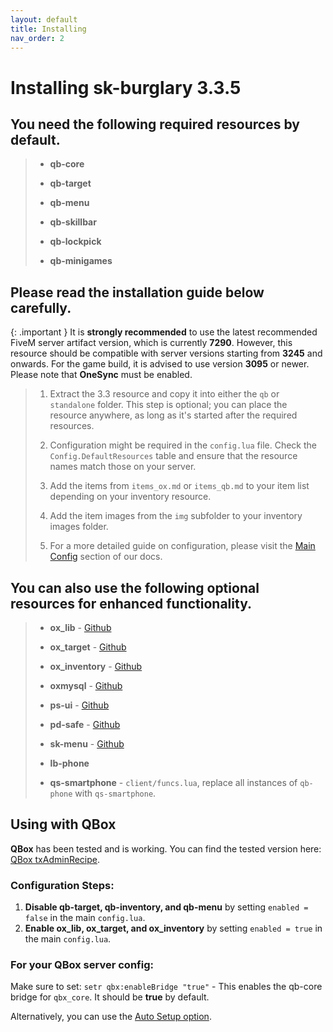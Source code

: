 ```yaml
---
layout: default
title: Installing
nav_order: 2
---
```


# Installing sk-burglary 3.3.5

## You need the following required resources by default.

> - **qb-core**
> 
> - **qb-target**
>
> - **qb-menu**
>
> - **qb-skillbar**
>
> - **qb-lockpick**
>
> - **qb-minigames**

## Please read the installation guide below carefully.

{: .important }
It is **strongly recommended** to use the latest recommended FiveM server artifact version, which is currently **7290**. However, this resource should be compatible with server versions starting from **3245** and onwards. For the game build, it is advised to use version **3095** or newer. Please note that **OneSync** must be enabled.

> 1. Extract the 3.3 resource and copy it into either the `qb` or `standalone` folder. This step is optional; you can place the resource anywhere, as long as it's started after the required resources.
>
> 2. Configuration might be required in the `config.lua` file. Check the `Config.DefaultResources` table and ensure that the resource names match those on your server.
>
> 3. Add the items from `items_ox.md` or `items_qb.md` to your item list depending on your inventory resource.
>
> 4. Add the item images from the `img` subfolder to your inventory images folder.
>
> 5. For a more detailed guide on configuration, please visit the [Main Config](https://mknzz.github.io/burglary-docs/config.html#configuring-sk-burglary-31) section of our docs.

## You can also use the following optional resources for enhanced functionality.

> - **ox_lib** - [Github](https://github.com/overextended/ox_lib)
>
> - **ox_target** - [Github](https://github.com/overextended/ox_target)
>
> - **ox_inventory** - [Github](https://github.com/overextended/ox_inventory)
>
> - **oxmysql** - [Github](https://github.com/overextended/oxmysql)
>
> - **ps-ui** - [Github](https://github.com/Project-Sloth/ps-ui)
>
> - **pd-safe** - [Github](https://github.com/VHall1/pd-safe)
>
> - **sk-menu** - [Github](https://github.com/mknzz/sk-menu)
>
> - **lb-phone**
>
> - **qs-smartphone** - `client/funcs.lua`, replace all instances of `qb-phone` with `qs-smartphone`.

## Using with QBox

**QBox** has been tested and is working. You can find the tested version here: [QBox txAdminRecipe](https://github.com/Qbox-project/txAdminRecipe/blob/main/qbox.yaml).

### Configuration Steps:
1. **Disable qb-target, qb-inventory, and qb-menu** by setting `enabled = false` in the main `config.lua`.
2. **Enable ox_lib, ox_target, and ox_inventory** by setting `enabled = true` in the main `config.lua`.

### For your **QBox** server config:
Make sure to set: `setr qbx:enableBridge "true"` - This enables the qb-core bridge for `qbx_core`. It should be **true** by default.

Alternatively, you can use the [Auto Setup option](https://mknzz.github.io/burglary-docs/config.html#configuring-sk-burglary-31).